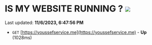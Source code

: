 # IS MY WEBSITE RUNNING ? [![](https://img.shields.io/static/v1?label=Sponsor&message=%E2%9D%A4&logo=GitHub&color=%23fe8e86)](https://github.com/sponsors/<username>)

Last updated: **11/6/2023, 6:47:56 PM**

- `GET` [https://youssefservice.me](https://youssefservice.me) - **Up** (1028ms)
